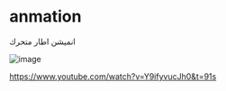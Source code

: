# anmation
انميشن اطار متحرك


![image](https://user-images.githubusercontent.com/100274105/155285545-8274e90a-4235-4c51-9874-31bff3fc1c9f.png)

https://www.youtube.com/watch?v=Y9ifyvucJh0&t=91s 
